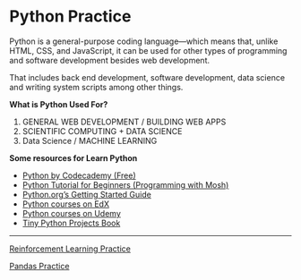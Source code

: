 # Python Practice

Python is a general-purpose coding language—which means that, unlike HTML, CSS, and JavaScript, it can be used for other types of programming and software development besides web development.

That includes back end development, software development, data science and writing system scripts among other things.

**What is Python Used For?**

1. GENERAL WEB DEVELOPMENT / BUILDING WEB APPS
2. SCIENTIFIC COMPUTING + DATA SCIENCE
3. Data Science / MACHINE LEARNING

**Some resources for Learn Python**

- [Python by Codecademy (Free)](https://www.codecademy.com/learn/learn-python)
- [Python Tutorial for Beginners (Programming with Mosh)](https://www.youtube.com/watch?v=_uQrJ0TkZlc)
- [Python.org’s Getting Started Guide](https://www.python.org/about/gettingstarted/)
- [Python courses on EdX](https://www.edx.org/learn/python)
- [Python courses on Udemy](https://www.udemy.com/topic/python/)
- [Tiny Python Projects Book](https://www.manning.com/books/tiny-python-projects)

----

[Reinforcement Learning Practice](https://github.com/ShangtongZhang/reinforcement-learning-an-introduction)

[Pandas Practice](https://github.com/guipsamora/pandas_exercises)

